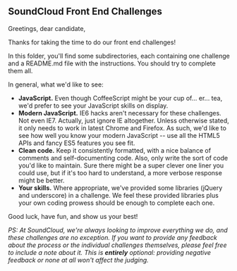 ## SoundCloud Front End Challenges

Greetings, dear candidate,

Thanks for taking the time to do our front end challenges!

In this folder, you'll find some subdirectories, each containing one challenge and a README.md file with the instructions. You should try to complete them all.

In general, what we'd like to see:

- **JavaScript.** Even though CoffeeScript might be your cup of... er... tea, we'd prefer to see your JavaScript skills on display.
- **Modern JavaScript.** IE6 hacks aren't necessary for these challenges. Not even IE7. Actually, just ignore IE altogether. Unless otherwise stated, it only needs to work in latest Chrome and Firefox. As such, we'd like to see how well you know your modern JavaScript -- use all the HTML5 APIs and fancy ES5 features you see fit.
- **Clean code.** Keep it consistently formatted, with a nice balance of comments and self-documenting code. Also, only write the sort of code you'd like to maintain. Sure there might be a super clever one liner you could use, but if it's too hard to understand, a more verbose response might be better.
- **Your skills.** Where appropriate, we've provided some libraries (jQuery and underscore) in a challenge. We feel these provided libraries plus your own coding prowess should be enough to complete each one.

Good luck, have fun, and show us your best!

*PS: At SoundCloud, we're always looking to improve everything we do, and these challenges are no exception. If you want to provide any feedback about the process or the individual challenges themselves, please feel free to include a note about it. This is __entirely__ optional: providing negative feedback or none at all won't affect the judging.*
